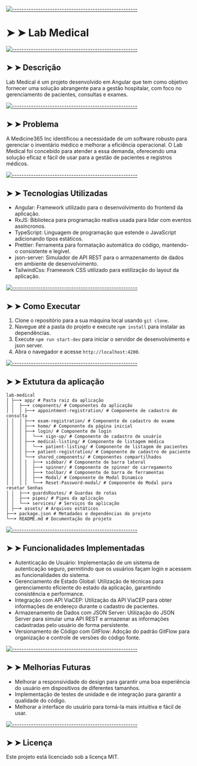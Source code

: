 
[![-----------------------------------------------------](https://raw.githubusercontent.com/andreasbm/readme/master/assets/lines/colored.png)](#-lab-medical)


# ➤ ➤ Lab Medical


[![-----------------------------------------------------](https://raw.githubusercontent.com/andreasbm/readme/master/assets/lines/colored.png)](#descrio)


## ➤ ➤ Descrição

Lab Medical é um projeto desenvolvido em Angular que tem como objetivo fornecer uma solução abrangente para a gestão hospitalar, com foco no gerenciamento de pacientes, consultas e exames.


[![-----------------------------------------------------](https://raw.githubusercontent.com/andreasbm/readme/master/assets/lines/colored.png)](#problema)


## ➤ ➤ Problema

A Medicine365 Inc identificou a necessidade de um software robusto para gerenciar o inventário médico e melhorar a eficiência operacional. O Lab Medical foi concebido para atender a essa demanda, oferecendo uma solução eficaz e fácil de usar para a gestão de pacientes e registros médicos.


[![-----------------------------------------------------](https://raw.githubusercontent.com/andreasbm/readme/master/assets/lines/colored.png)](#-tecnologias-utilizadas)


## ➤ ➤ Tecnologias Utilizadas

- Angular: Framework utilizado para o desenvolvimento do frontend da aplicação.
- RxJS: Biblioteca para programação reativa usada para lidar com eventos assíncronos.
- TypeScript: Linguagem de programação que estende o JavaScript adicionando tipos estáticos.
- Prettier: Ferramenta para formatação automática do código, mantendo-o consistente e legível.
- json-server: Simulador de API REST para o armazenamento de dados em ambiente de desenvolvimento.
- TailwindCss: Framework CSS utilizado para estilização do layout da aplicação.


[![-----------------------------------------------------](https://raw.githubusercontent.com/andreasbm/readme/master/assets/lines/colored.png)](#-como-executar)


## ➤ ➤ Como Executar

1. Clone o repositório para a sua máquina local usando `git clone`.
2. Navegue até a pasta do projeto e execute `npm install` para instalar as dependências.
3. Execute `npm run start-dev` para iniciar o servidor de desenvolvimento e json server.
4. Abra o navegador e acesse `http://localhost:4200`.


[![-----------------------------------------------------](https://raw.githubusercontent.com/andreasbm/readme/master/assets/lines/colored.png)](#-extutura-da-aplicao)


## ➤ ➤ Extutura da aplicação

```
lab-medical 
│ ├──➤ app/ # Pasta raiz da aplicação 
│ │  ├──➤ components/ # Componentes da aplicação 
│ │  │ ├──➤ appointment-registration/ # Componente de cadastro de consulta 
│ │  │ ├──➤ exam-registration/ # Componente de cadastro de exame 
│ │  │ ├──➤ home/ # Componente da página inicial 
│ │  │ ├──➤ login/ # Componente de login 
│ │  │ │  └──➤ sign-up/ # Componente de cadastro de usuário 
│ │  │ ├──➤ medical-listing/ # Componente de listagem médica 
│ │  │ │  └──➤ patient-listing/ # Componente de listagem de pacientes 
│ │  │ ├──➤ patient-registration/ # Componente de cadastro de paciente 
│ │  │ └──➤ shared_components/ # Componentes compartilhados 
│ │  │ │  ├──➤ sidebar/ # Componente de barra lateral 
│ │  │ │  ├──➤ spinner/ # Componente de spinner de carregamento 
│ │  │ │  ├──➤ toolbar/ # Componente de barra de ferramentas
│ │  │ │  ├──➤ Modal/ # Componente de Modal Dinamico
│ │  │ │  └──➤ Reset-Password-modal/ # Componente de Modal para resetar Senhas
│ │  ├──➤ guardsRoutes/ # Guardas de rotas 
│ │  ├──➤ pipes/ # Pipes da aplicação 
│ │  └──➤ services/ # Serviços da aplicação 
│ ├──➤ assets/ # Arquivos estáticos 
├──➤ package.json # Metadados e dependências do projeto 
└──➤ README.md # Documentação do projeto
```

[![-----------------------------------------------------](https://raw.githubusercontent.com/andreasbm/readme/master/assets/lines/colored.png)](#funcionalidades-implementadas)


## ➤ ➤ Funcionalidades Implementadas

- Autenticação de Usuário: Implementação de um sistema de autenticação seguro, permitindo que os usuários façam login e acessem as funcionalidades do sistema.
- Gerenciamento de Estado Global: Utilização de técnicas para gerenciamento eficiente do estado da aplicação, garantindo consistência e performance.
- Integração com API ViaCEP: Utilização da API ViaCEP para obter informações de endereço durante o cadastro de pacientes.
- Armazenamento de Dados com JSON Server: Utilização do JSON Server para simular uma API REST e armazenar as informações cadastradas pelo usuário de forma persistente.
- Versionamento de Código com GitFlow: Adoção do padrão GitFlow para organização e controle de versões do código fonte.


[![-----------------------------------------------------](https://raw.githubusercontent.com/andreasbm/readme/master/assets/lines/colored.png)](#-melhorias-futuras)


## ➤ ➤ Melhorias Futuras

- Melhorar a responsividade do design para garantir uma boa experiência do usuário em dispositivos de diferentes tamanhos.
- Implementação de testes de unidade e de integração para garantir a qualidade do código.
- Melhorar a interface do usuário para torná-la mais intuitiva e fácil de usar.


[![-----------------------------------------------------](https://raw.githubusercontent.com/andreasbm/readme/master/assets/lines/colored.png)](#licença)


## ➤ ➤ Licença

Este projeto está licenciado sob a licença MIT.
